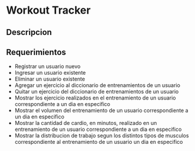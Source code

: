# Workout Tracker

## Descripcion

## Requerimientos

+ Registrar un usuario nuevo
+ Ingresar un usuario existente
+ Eliminar un usuario existente
+ Agregar un ejercicio al diccionario de entrenamientos de un usuario
+ Quitar un ejercicio del diccionario de entrenamientos de un usuario
+ Mostrar los ejercicio realizados en el entrenamiento de un usuario correspondiente a un dia en especifico
+ Mostrar el volumen del entrenamiento de un usuario correspondiente a un dia en especifico
+ Mostrar la cantidad de cardio, en minutos, realizado en un entrenamiento de un usuario correspondiente a un dia en especifico
+ Mostrar la distribucion de trabajo segun los distintos tipos de musculos correspondiente al entrenamiento de un usuario un dia en especifico